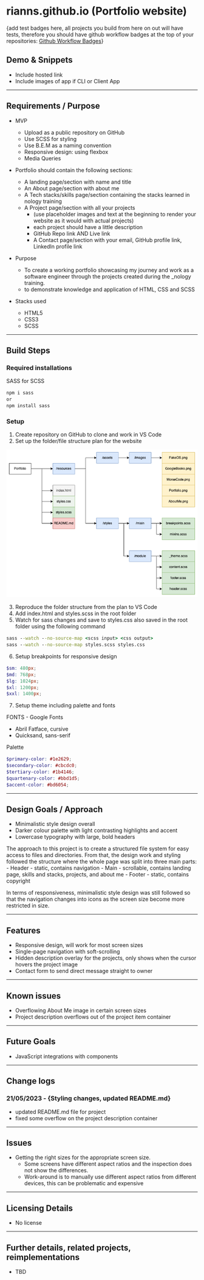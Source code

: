 # rianns.github.io (Portfolio website)

{add test badges here, all projects you build from here on out will have tests,
therefore you should have github workflow badges at the top of your
repositories:
[Github Workflow Badges](https://docs.github.com/en/actions/monitoring-and-troubleshooting-workflows/adding-a-workflow-status-badge)}

## Demo & Snippets

-   Include hosted link
-   Include images of app if CLI or Client App

---

## Requirements / Purpose

-   MVP

    -   Upload as a public repository on GitHub
    -   Use SCSS for styling
    -   Use B.E.M as a naming convention
    -   Responsive design: using flexbox
    -   Media Queries

-   Portfolio should contain the following sections:

    -   A landing page/section with name and title
    -   An About page/section with about me
    -   A Tech stacks/skills page/section containing the stacks learned in
        nology training
    -   A Project page/section with all your projects
        -   (use placeholder images and text at the beginning to render your
            website as it would with actual projects)
        -   each project should have a little description
        -   GitHub Repo link AND Live link
        -   A Contact page/section with your email, GitHub profile link,
            LinkedIn profile link

-   Purpose

    -   To create a working portfolio showcasing my journey and work as a
        software engineer through the projects created during the \_nology
        training.
    -   to demonstrate knowledge and application of HTML, CSS and SCSS

-   Stacks used
    -   HTML5
    -   CSS3
    -   SCSS

---

## Build Steps

### Required installations

SASS for SCSS

```cmd
npm i sass
or
npm install sass
```

### Setup

1. Create repository on GitHub to clone and work in VS Code
2. Set up the folder/file structure plan for the website

![Folder File structure plan](./resources/assets/images/portfolio.drawio.png)

3. Reproduce the folder structure from the plan to VS Code
4. Add index.html and styles.scss in the root folder
5. Watch for sass changes and save to styles.css also saved in the root folder
   using the following command

```cmd
sass --watch --no-source-map <scss input> <css output>
sass --watch --no-source-map styles.scss styles.css
```

6. Setup breakpoints for responsive design

```scss
$sm: 480px;
$md: 768px;
$lg: 1024px;
$xl: 1200px;
$xxl: 1400px;
```

7. Setup theme including palette and fonts

FONTS - Google Fonts

-   Abril Fatface, cursive
-   Quicksand, sans-serif

Palette

```scss
$primary-color: #1e2629;
$secondary-color: #cbcdc0;
$tertiary-color: #1b4146;
$quartenary-color: #bbd1d5;
$accent-color: #bd6054;
```

---

## Design Goals / Approach

-   Minimalistic style design overall
-   Darker colour palette with light contrasting highlights and accent
-   Lowercase typography with large, bold headers

The approach to this project is to create a structured file system for easy
access to files and directories. From that, the design work and styling followed
the structure where the whole page was split into three main parts: - Header -
static, contains navigation - Main - scrollable, contains landing page, skills
and stacks, projects, and about me - Footer - static, contains copyright

In terms of responsiveness, minimalistic style design was still followed so that
the navigation changes into icons as the screen size become more restricted in
size.

---

## Features

-   Responsive design, will work for most screen sizes
-   Single-page navigation with soft-scrolling
-   Hidden description overlay for the projects, only shows when the cursor
    hovers the project image
-   Contact form to send direct message straight to owner

---

## Known issues

-   Overflowing About Me image in certain screen sizes
-   Project description overflows out of the project item container

---

## Future Goals

-   JavaScript integrations with components

---

## Change logs

### 21/05/2023 - {Styling changes, updated README.md}

-   updated README.md file for project
-   fixed some overflow on the project description container

---

## Issues

-   Getting the right sizes for the appropriate screen size.
    -   Some screens have different aspect ratios and the inspection does not
        show the differences.
    -   Work-around is to manually use different aspect ratios from different
        devices, this can be problematic and expensive

---

## Licensing Details

-   No license

---

## Further details, related projects, reimplementations

-   TBD
